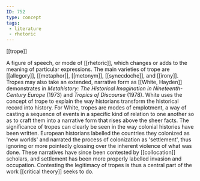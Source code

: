```yaml
---
ID: 752
type: concept
tags: 
 - literature
 - rhetoric
---
```


[[trope]]

 A figure of speech,
or mode of [[rhetoric]],
which changes or adds to the meaning of particular expressions. The main
varieties of trope are
[[allegory]],
[[metaphor]],
[[metonym]],
[[synecdoche]], and
[[irony]]. Tropes may also
take an extended, narrative form as [[White, Hayden]] demonstrates in
*Metahistory: The Historical Imagination in Nineteenth-Century Europe*
(1973) and *Tropics of Discourse* (1978). White uses the concept of
trope to explain the way historians transform the historical record into
history. For White, tropes are modes of emplotment, a way of casting a
sequence of events in a specific kind of relation to one another so as
to craft them into a narrative form that rises above the sheer facts.
The significance of tropes can clearly be seen in the way colonial
histories have been written. European historians labelled the countries
they colonized as 'new worlds' and narrated the process of colonization
as 'settlement', thus ignoring or more pointedly glossing over the
inherent violence of what was done. These narratives have since been
contested by
[[collocation]] scholars,
and settlement has been more properly labelled invasion and occupation.
Contesting the legitimacy of tropes is thus a central part of the work
[[critical theory]] seeks to
do.
